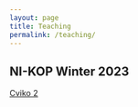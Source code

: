```yaml
---
layout: page
title: Teaching
permalink: /teaching/
---
```


## NI-KOP Winter 2023

[Cviko 2](https://docs.google.com/document/d/10yec7catBfm551fxia3QfMiM2zay8BFzH0SWDtO9LbU/edit?usp=sharing)
